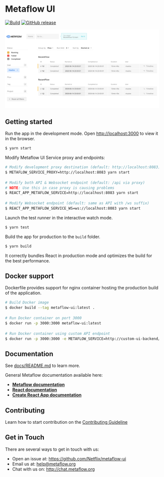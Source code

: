 # Metaflow UI

[![Build](https://github.com/Netflix/metaflow-ui/workflows/Build%20and%20test/badge.svg)](https://github.com/Netflix/metaflow-ui/actions) [![GitHub release](https://img.shields.io/github/release/Netflix/metaflow-ui.svg)](https://github.com/Netflix/metaflow-ui/releases/latest)

![Dashboard UI workloads page](docs/images/metaflow-ui.png)

## Getting started

Run the app in the development mode. Open [http://localhost:3000](http://localhost:3000) to view it in the browser.

```bash
$ yarn start
```

Modify Metaflow UI Service proxy and endpoints:

```bash
# Modify development proxy destination (default: http://localhost:8083)
$ METAFLOW_SERVICE_PROXY=http://localhost:8083 yarn start

# Modify both API & Websocket endpoint (default: /api via proxy)
# NOTE: Use this in case proxy is causing problems
$ REACT_APP_METAFLOW_SERVICE=http://localhost:8083 yarn start

# Modify Websocket endpoint (default: same as API with /ws suffix)
$ REACT_APP_METAFLOW_SERVICE_WS=ws://localhost:8083 yarn start
```

Launch the test runner in the interactive watch mode.

```bash
$ yarn test
```

Build the app for production to the `build` folder.

```bash
$ yarn build
```

It correctly bundles React in production mode and optimizes the build for the best performance.

## Docker support

Dockerfile provides support for nginx container hosting the production build of the application.

```sh
# Build Docker image
$ docker build --tag metaflow-ui:latest .

# Run Docker container on port 3000
$ docker run -p 3000:3000 metaflow-ui:latest

# Run Docker container using custom API endpoint
$ docker run -p 3000:3000 -e METAFLOW_SERVICE=http://custom-ui-backend/api metaflow-ui:latest
```

## Documentation

See [docs/README.md](docs/README.md) to learn more.

General Metaflow documentation available here:

- [**Metaflow documentation**](https://docs.metaflow.org)
- [**React documentation**](https://reactjs.org)
- [**Create React App documentation**](https://facebook.github.io/create-react-app/docs/getting-started)

## Contributing

Learn how to start contribution on the [Contributing Guideline](CONTRIBUTING.md)

## Get in Touch

There are several ways to get in touch with us:

- Open an issue at: https://github.com/Netflix/metaflow-ui
- Email us at: help@metaflow.org
- Chat with us on: http://chat.metaflow.org
